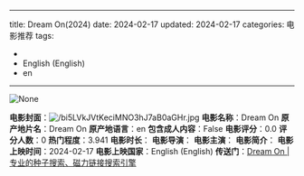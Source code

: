 
---
title: Dream On(2024)
date: 2024-02-17
updated: 2024-02-17
categories: 电影推荐
tags:

- 
- English (English)
- en
---

<img src="https://image.tmdb.org/t/p/originalNone" alt="None" title="None">

**电影封面**：<img src="https://image.tmdb.org/t/p/w200/bi5LVkJVtKeciMNO3hJ7aB0aGHr.jpg" alt="/bi5LVkJVtKeciMNO3hJ7aB0aGHr.jpg" title="/bi5LVkJVtKeciMNO3hJ7aB0aGHr.jpg">
**电影名称**：Dream On
**原产地片名**：Dream On
**原产地语言**：en
**包含成人内容**：False
**电影评分**：0.0
**评分人数**：0
**热门程度**：3.941
**电影时长**：
**电影导演**：
**电影主演**：
**电影简介**：
**电影上映时间**：2024-02-17
**电影上映国家**：English (English)
**传送门**：[Dream On |专业的种子搜索、磁力链接搜索引擎](https://movie.amd794.com:2083/?search=Dream%20On&ordering=&mode=match_phrase&page_size=10&page=1)

